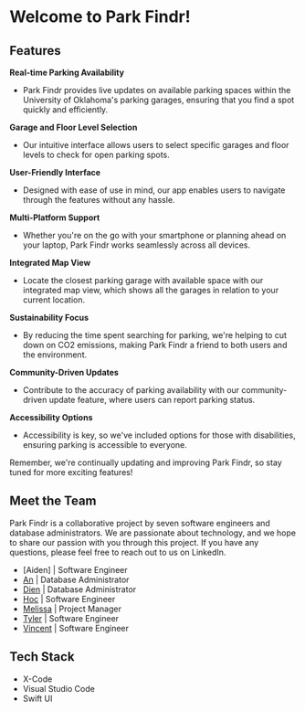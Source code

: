 # Welcome to Park Findr!


## Features

**Real-time Parking Availability**  
- Park Findr provides live updates on available parking spaces within the University of Oklahoma's parking garages, ensuring that you find a spot quickly and efficiently.

**Garage and Floor Level Selection**  
- Our intuitive interface allows users to select specific garages and floor levels to check for open parking spots.

**User-Friendly Interface**  
- Designed with ease of use in mind, our app enables users to navigate through the features without any hassle.

**Multi-Platform Support**  
- Whether you're on the go with your smartphone or planning ahead on your laptop, Park Findr works seamlessly across all devices.

**Integrated Map View**  
- Locate the closest parking garage with available space with our integrated map view, which shows all the garages in relation to your current location.

**Sustainability Focus**  
- By reducing the time spent searching for parking, we're helping to cut down on CO2 emissions, making Park Findr a friend to both users and the environment.

**Community-Driven Updates**  
- Contribute to the accuracy of parking availability with our community-driven update feature, where users can report parking status.

**Accessibility Options**  
- Accessibility is key, so we've included options for those with disabilities, ensuring parking is accessible to everyone.

Remember, we're continually updating and improving Park Findr, so stay tuned for more exciting features!


## Meet the Team
Park Findr is a collaborative project by seven software engineers and database administrators. We are passionate about technology, and we hope to share our passion with you through this project. If you have any questions, please feel free to reach out to us on LinkedIn.
- [Aiden] | Software Engineer
- [An](https://www.linkedin.com/in/annguyen123/) | Database Administrator
- [Dien](https://www.linkedin.com/in/dien-mai-0067ba24b/) | Database Administrator
- [Hoc](https://www.linkedin.com/in/hoc-nguyen/) | Software Engineer
- [Melissa](https://www.linkedin.com/in/melissa-ng-724736284) | Project Manager
- [Tyler](https://www.linkedin.com/in/tyler-vuong/) | Software Engineer
- [Vincent](https://www.linkedin.com/in/vincenttran-swe/) | Software Engineer

## Tech Stack
- X-Code
- Visual Studio Code
- Swift UI
